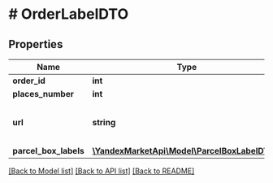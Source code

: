# # OrderLabelDTO

## Properties

Name | Type | Description | Notes
------------ | ------------- | ------------- | -------------
**order_id** | **int** | Идентификатор заказа. |
**places_number** | **int** | Количество грузовых мест в заказе. |
**url** | **string** | URL файла с ярлыками‑наклейками на все грузовые места в заказе.  Соответствует URL, по которому выполняется запрос &#x60;GET /campaigns/{campaignId}/orders/{orderId}/delivery/labels&#x60;. |
**parcel_box_labels** | [**\YandexMarketApi\Model\ParcelBoxLabelDTO[]**](ParcelBoxLabelDTO.md) | Информация на ярлыке. |

[[Back to Model list]](../../README.md#models) [[Back to API list]](../../README.md#endpoints) [[Back to README]](../../README.md)
